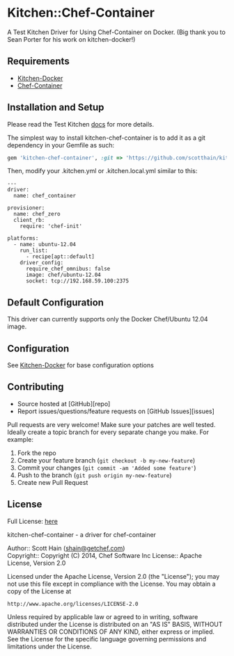 # Kitchen::Chef-Container

A Test Kitchen Driver for Using Chef-Container on Docker.
(Big thank you to Sean Porter for his work on kitchen-docker!)

## Requirements

* [Kitchen-Docker](https://github.com/portertech/kitchen-docker)
* [Chef-Container](http://docs.opscode.com/containers.html)

## Installation and Setup

Please read the Test Kitchen [docs](http://kitchen.ci/) for more details.

The simplest way to install kitchen-chef-container is to add it as a git dependency in your Gemfile as such:

```ruby
gem 'kitchen-chef-container', :git => 'https://github.com/scotthain/kitchen-chef-container.git'
```

Then, modify your .kitchen.yml or .kitchen.local.yml similar to this:

```
---
driver:
  name: chef_container

provisioner:
  name: chef_zero
  client_rb:
    require: 'chef-init'

platforms:
  - name: ubuntu-12.04
    run_list:
      - recipe[apt::default]
    driver_config:
      require_chef_omnibus: false
      image: chef/ubuntu-12.04
      socket: tcp://192.168.59.100:2375
```

## Default Configuration

This driver can currently supports only the Docker Chef/Ubuntu 12.04 image.

## Configuration

See [Kitchen-Docker](https://github.com/portertech/kitchen-docker) for base configuration options

## Contributing
* Source hosted at [GitHub][repo]
* Report issues/questions/feature requests on [GitHub Issues][issues]

Pull requests are very welcome! Make sure your patches are well tested.
Ideally create a topic branch for every separate change you make. For
example:

1. Fork the repo
2. Create your feature branch (`git checkout -b my-new-feature`)
3. Commit your changes (`git commit -am 'Added some feature'`)
4. Push to the branch (`git push origin my-new-feature`)
5. Create new Pull Request

## License
Full License: [here](LICENSE)

kitchen-chef-container - a driver for chef-container

Author:: Scott Hain (<shain@getchef.com>)  
Copyright:: Copyright (C) 2014, Chef Software Inc
License:: Apache License, Version 2.0

Licensed under the Apache License, Version 2.0 (the "License");
you may not use this file except in compliance with the License.
You may obtain a copy of the License at

    http://www.apache.org/licenses/LICENSE-2.0

Unless required by applicable law or agreed to in writing, software
distributed under the License is distributed on an "AS IS" BASIS,
WITHOUT WARRANTIES OR CONDITIONS OF ANY KIND, either express or implied.
See the License for the specific language governing permissions and
limitations under the License.
